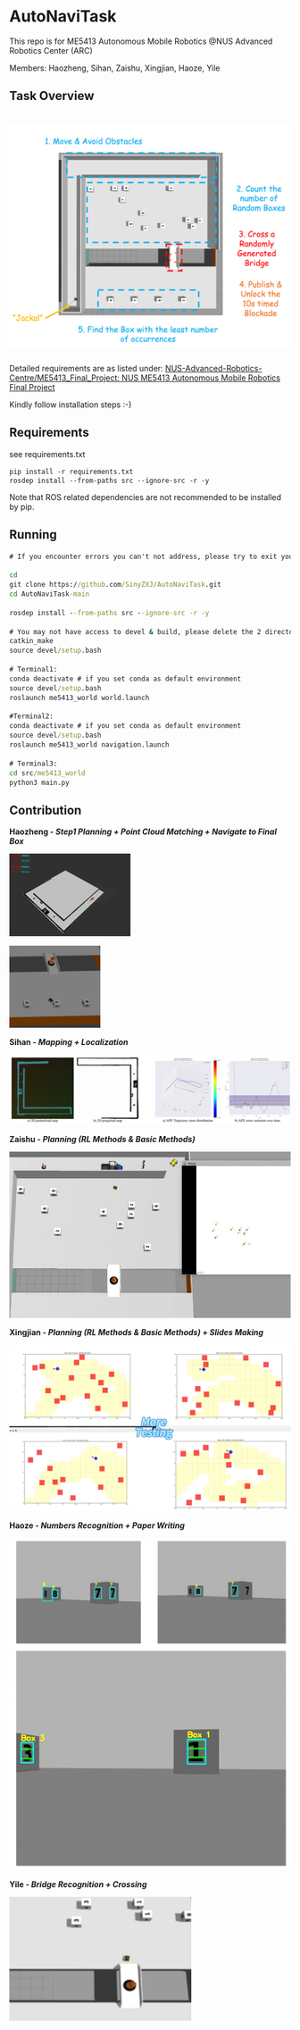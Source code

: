 # AutoNaviTask
 This repo is for ME5413 Autonomous Mobile Robotics @NUS Advanced Robotics Center (ARC)

Members: Haozheng, Sihan, Zaishu, Xingjian, Haoze, Yile

## Task Overview

![task_cover](pics\task_cover.png)
=======
Detailed requirements are as listed under: [NUS-Advanced-Robotics-Centre/ME5413_Final_Project: NUS ME5413 Autonomous Mobile Robotics Final Project](https://github.com/NUS-Advanced-Robotics-Centre/ME5413_Final_Project)

Kindly follow installation steps :-)

## Requirements

see requirements.txt

```
pip install -r requirements.txt
rosdep install --from-paths src --ignore-src -r -y
```

Note that ROS related dependencies are not recommended to be installed by pip.

## Running

```bat
# If you encounter errors you can't not address, please try to exit your conda environment first.

cd
git clone https://github.com/SinyZXJ/AutoNaviTask.git
cd AutoNaviTask-main

rosdep install --from-paths src --ignore-src -r -y

# You may not have access to devel & build, please delete the 2 directories and run following commands.
catkin_make
source devel/setup.bash

# Terminal1:
conda deactivate # if you set conda as default environment
source devel/setup.bash
roslaunch me5413_world world.launch

#Terminal2:
conda deactivate # if you set conda as default environment
source devel/setup.bash
roslaunch me5413_world navigation.launch

# Terminal3:
cd src/me5413_world
python3 main.py
```

## Contribution

**Haozheng - *Step1 Planning + Point Cloud Matching + Navigate to Final Box***

![t1plan](pics\t1plan.png)

![select](pics\select.png)

**Sihan - *Mapping + Localization***

![mapping](pics\mapping.png)

**Zaishu - *Planning (RL Methods & Basic Methods)***

![count](pics\count.png)

**Xingjian - *Planning (RL Methods & Basic Methods) + Slides Making***

![rl](pics\rl.png)

**Haoze - *Numbers Recognition + Paper Writing***

![reco](pics\reco.png)

**Yile - *Bridge Recognition + Crossing***

<img src="pics\bridge.png" alt="bridge" style="zoom:150%;" />
